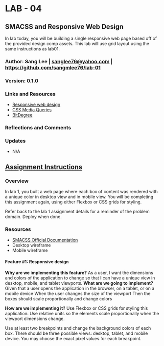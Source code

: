 # LAB - 04

## SMACSS and Responsive Web Design
In lab today, you will be building a single responsive web page based off of the provided design comp assets. This lab will use grid layout using the same instructions as lab01.

### Author: Sang Lee | sanglee76@yahoo.com | https://github.com/sangmlee76/lab-01

### Version: 0.1.0

### Links and Resources
+ [Responsive web design](https://learn.shayhowe.com/advanced-html-css/responsive-web-design/#viewport)
+ [CSS Media Queries](https://www.w3schools.com/css/css3_mediaqueries_ex.asp)
+ [BitDegree](https://www.bitdegree.org/learn/responsive-media)


### Reflections and Comments


### Updates
+ N/A



## [Assignment Instructions](https://canvas.instructure.com/courses/2433455/assignments/18669459#submit)

### Overview
In lab 1, you built a web page where each box of content was rendered with a unique color in desktop view and in mobile view. You will be completing this assignment again, using either Flexbox or CSS grids for styling.

Refer back to the lab 1 assignment details for a reminder of the problem domain. Deploy when done.

### Resources
+ [SMACSS Official Documentation](http://smacss.com/)
+ Desktop wireframe
+ Mobile wireframe

#### Feature #1: Responsive design
**Why are we implementing this feature?**
As a user, I want the dimensions and colors of the application to change so that I can have a unique view in desktop, mobile, and tablet viewports.
**What are we going to implement?**
Given that a user opens the application in the browser, on a tablet, or on a mobile device
When the user changes the size of the viewport
Then the boxes should scale proportionally and change colors

**How are we implementing it?**
Use Flexbox or CSS grids for styling this application.
Use relative units so the elements scale proportionally when the viewport dimensions change.

Use at least two breakpoints and change the background colors of each box. There should be three possible views: desktop, tablet, and mobile device. You may choose the exact pixel values for each breakpoint.